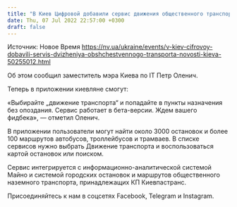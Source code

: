 ```yaml
---
title: "В Киев Цифровой добавили сервис движения общественного транспорта"
date: Thu, 07 Jul 2022 22:57:00 +0300
draft: false
---
```

Источник: Новое Время https://nv.ua/ukraine/events/v-kiev-cifrovoy-dobavili-servis-dvizheniya-obshchestvennogo-transporta-novosti-kieva-50255012.html


 Об этом сообщил заместитель мэра Киева по IT Петр Оленич.

Теперь в приложении киевляне смогут:

«Выбирайте „движение транспорта“ и попадайте в пункты назначения без опоздания. Сервис работает в бета-версии. Ждем вашего фидбека», — отметил Оленич.

В приложении пользователи могут найти около 3000 остановок и более 100 маршрутов автобусов, троллейбусов и трамваев. В списке сервисов нужно выбрать Движение транспорта и воспользоваться картой остановок или поиском.

Сервис интегрируется с информационно-аналитической системой Майно и системой городских остановок и маршрутов общественного наземного транспорта, принадлежащих КП Киевпастранс.

Присоединяйтесь к нам в соцсетях Facebook, Telegram и Instagram.

